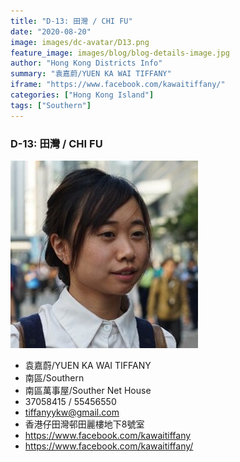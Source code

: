 ```yaml
---
title: "D-13: 田灣 / CHI FU"
date: "2020-08-20"
image: images/dc-avatar/D13.png
feature_image: images/blog/blog-details-image.jpg
author: "Hong Kong Districts Info"
summary: "袁嘉蔚/YUEN KA WAI TIFFANY"
iframe: "https://www.facebook.com/kawaitiffany/"
categories: ["Hong Kong Island"]
tags: ["Southern"]
---
```


### D-13: 田灣 / CHI FU  
![](/images/dc-avatar/D13.png)  

 - 袁嘉蔚/YUEN KA WAI TIFFANY  
 - 南區/Southern  
 - 南區萬事屋/Souther Net House  
 - 37058415 / 55456550  
 - tiffanyykw@gmail.com  
 - 香港仔田灣邨田麗樓地下8號室  
 - https://www.facebook.com/kawaitiffany  
 - https://www.facebook.com/kawaitiffany/
